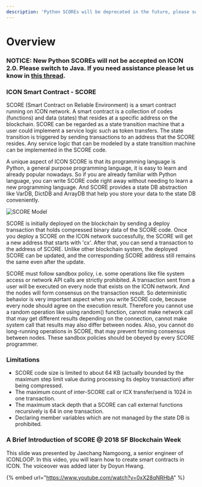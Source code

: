 ```yaml
---
description: 'Python SCOREs will be deprecated in the future, please switch to Java instead.'
---
```


# Overview

### NOTICE: New Python SCOREs will not be accepted on ICON 2.0. Please switch to Java. If you need assistance please let us know in [this thread](https://forum.icon.community/t/python-score-migration-to-java/2227).

### ICON Smart Contract - SCORE

SCORE \(Smart Contract on Reliable Environment\) is a smart contract running on ICON network. A smart contract is a collection of codes \(functions\) and data \(states\) that resides at a specific address on the blockchain. SCORE can be regarded as a state transition machine that a user could implement a service logic such as token transfers. The state transition is triggered by sending transactions to an address that the SCORE resides. Any service logic that can be modeled by a state transition machine can be implemented in the SCORE code.

A unique aspect of ICON SCORE is that its programming language is Python, a general purpose programming language, it is easy to learn and already popular nowadays. So if you are already familiar with Python language, you can write SCORE code right away without needing to learn a new programming language. And SCORE provides a state DB abstraction like VarDB, DictDB and ArrayDB that help you store your data to the state DB conveniently.

![SCORE Model](https://github.com/icon-project/documentation/blob/develop/img/score-overview.png?raw=true)

SCORE is initially deployed on the blockchain by sending a deploy transaction that holds compressed binary data of the SCORE code. Once you deploy a SCORE on the ICON network successfully, the SCORE will get a new address that starts with 'cx'. After that, you can send a transaction to the address of SCORE. Unlike other blockchain system, the deployed SCORE can be updated, and the corresponding SCORE address still remains the same even after the update.

SCORE must follow sandbox policy, i.e. some operations like file system access or network API calls are strictly prohibited. A transaction sent from a user will be executed on every node that exists on the ICON network. And the nodes will form consensus on the transaction result. So deterministic behavior is very important aspect when you write SCORE code, because every node should agree on the execution result. Therefore you cannot use a random operation like using random\(\) function, cannot make network call that may get different results depending on the connection, cannot make system call that results may also differ between nodes. Also, you cannot do long-running operations in SCORE, that may prevent forming consensus between nodes. These sandbox policies should be obeyed by every SCORE programmer.

### Limitations

* SCORE code size is limited to about 64 KB \(actually bounded by the maximum step limit value during processing its deploy transaction\) after being compressed.
* The maximum count of inter-SCORE call or ICX transfer/send is 1024 in one transaction.
* The maximum stack depth that a SCORE can call external functions recursively is 64 in one transaction.
* Declaring member variables which are not managed by the state DB is prohibited.

### A Brief Introduction of SCORE @ 2018 SF Blockchain Week

This slide was presented by Jaechang Namgoong, a senior engineer of ICONLOOP. In this video, you will learn how to create smart contracts in ICON. The voiceover was added later by Doyun Hwang.

{% embed url="https://www.youtube.com/watch?v=0xX28qNRHbA" %}

